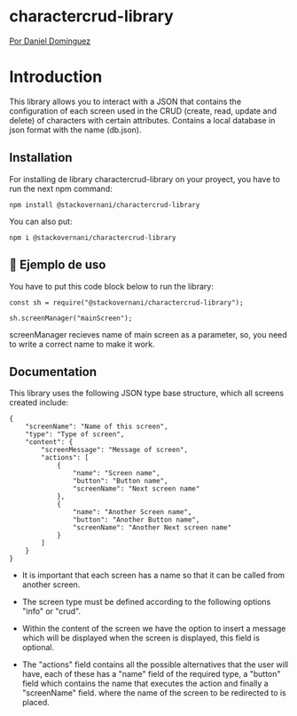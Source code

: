 # charactercrud-library

[Por Daniel Domínguez](https://www.linkedin.com/in/daniel-domínguez-pimentel-818306198/)

# Introduction

This library allows you to interact with a JSON that contains the configuration 
of each screen used in the CRUD (create, read, update and delete) of characters 
with certain attributes. Contains a local database in json format with the name 
(db.json).

## Installation
For installing de library charactercrud-library on your proyect, you have to 
run the next npm command:
```
npm install @stackovernani/charactercrud-library

```
You can also put:
```
npm i @stackovernani/charactercrud-library

```
## 📒 Ejemplo de uso
You have to put this code block below to run the library:

```
const sh = require("@stackovernani/charactercrud-library");

sh.screenManager("mainScreen");

```
screenManager recieves name of main screen as a parameter, so, you need to 
write a correct name to make it work.

## Documentation
This library uses the following JSON type base structure, which all screens 
created include:

```
{
    "screenName": "Name of this screen",
    "type": "Type of screen",
    "content": {
        "screenMessage": "Message of screen",
        "actions": [
            {
                "name": "Screen name",
                "button": "Button name",
                "screenName": "Next screen name"
            },
            {
                "name": "Another Screen name",
                "button": "Another Button name",
                "screenName": "Another Next screen name"
            }
        ]
    }
}

```
- It is important that each screen has a name so that it can be called from another screen.

- The screen type must be defined according to the following options "info" or "crud".

- Within the content of the screen we have the option to insert a message which will be displayed when the screen is displayed, this field is optional.

- The "actions" field contains all the possible alternatives that the user will have, each of these has a "name" field of the required type, a "button" field which contains the name that executes the action and finally a "screenName" field. where the name of the screen to be redirected to is placed.